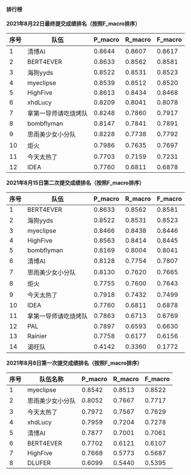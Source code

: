 #### 排行榜

**2021年8月22日最终提交成绩排名（按照F_macro排序）**

| 序号 | 队伍                 | P_macro | R_macro | F_macro |
| ---- | -------------------- | ------- | ------- | ------- |
| 1    | 清博AI               | 0.8644  | 0.8607  | 0.8617  |
| 2    | BERT4EVER            | 0.8633  | 0.8562  | 0.8581  |
| 3    | 海狗yyds             | 0.8522  | 0.8531  | 0.8523  |
| 4    | myeclipse            | 0.8539  | 0.8512  | 0.8520  |
| 5    | HighFive             | 0.8613  | 0.8434  | 0.8468  |
| 6    | xhdLucy              | 0.8209  | 0.8041  | 0.8078  |
| 7    | 拿第一导师请吃烧烤队 | 0.8248  | 0.7860  | 0.7917  |
| 8    | bombflyman           | 0.8147  | 0.7841  | 0.7891  |
| 9    | 思雨美少女小分队     | 0.8228  | 0.7738  | 0.7792  |
| 10   | 炬火                 | 0.7986  | 0.7635  | 0.7697  |
| 11   | 今天太热了           | 0.7703  | 0.7159  | 0.7231  |
| 12   | IDEA                 | 0.7760  | 0.6811  | 0.6878  |

**2021年8月15日第二次提交成绩排名（按照F_macro排序）**

| 序号 | 队伍                 | P_macro | R_macro | F_macro |
| ---- | -------------------- | ------- | ------- | ------- |
| 1    | BERT4EVER            | 0.8633  | 0.8562  | 0.8581  |
| 2    | 海狗yyds             | 0.8522  | 0.8531  | 0.8523  |
| 3    | myeclipse            | 0.8466  | 0.8438  | 0.8446  |
| 4    | HighFive             | 0.8563  | 0.8414  | 0.8445  |
| 5    | bombflyman           | 0.8169  | 0.8004  | 0.8041  |
| 6    | 清博AI               | 0.8128  | 0.7754  | 0.7807  |
| 7    | 思雨美少女小分队     | 0.8130  | 0.7620  | 0.7665  |
| 8    | 炬火                 | 0.7755  | 0.7600  | 0.7643  |
| 9    | 今天太热了           | 0.7918  | 0.7432  | 0.7499  |
| 10   | IDEA                 | 0.7760  | 0.6811  | 0.6878  |
| 11   | 拿第一导师请吃烧烤队 | 0.7863  | 0.6713  | 0.6769  |
| 12   | PAL                  | 0.7897  | 0.6593  | 0.6630  |
| 13   | Rainier              | 0.7758  | 0.6177  | 0.6156  |
| 14   | 渴旺队               | 0.4142  | 0.3360  | 0.1772  |

**2021年8月8日第一次提交成绩排名（按照F_macro排序）**

| 序号 | 队伍名称         | P_macro | R_macro | F_macro |
| ---- | ---------------- | ------- | ------- | ------- |
| 1    | myeclipse        | 0.8542  | 0.8513  | 0.8522  |
| 2    | 思雨美少女小分队 | 0.8052  | 0.7667  | 0.7717  |
| 3    | 今天太热了       | 0.7972  | 0.7567  | 0.7629  |
| 4    | xhdLucy          | 0.7959  | 0.7204  | 0.7278  |
| 5    | 清博AI           | 0.7877  | 0.7001  | 0.7061  |
| 6    | BERT4EVER        | 0.7702  | 0.6121  | 0.6107  |
| 7    | HighFive         | 0.7668  | 0.5773  | 0.5687  |
| 8    | DLUFER           | 0.6099  | 0.5440  | 0.5395  |

